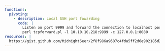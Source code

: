 ```yaml
---
functions:
  pivoting:
    - description: Local SSH port fowarding
      code: |
        Listen on port 9999 and forward the connection to localhost port 8080
        perl tcpforward.pl -l 10.10.10.218:9999 -c 127.0.0.1:8080
resources: |
  https://gist.github.com/MidnightSeer/2f8f986a9687c4fda5ff2d6e902185d2
---
```

